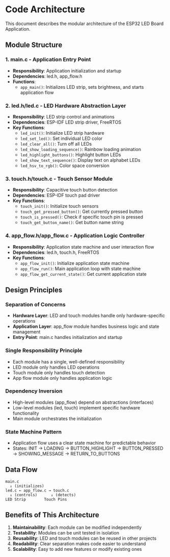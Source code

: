 # Code Architecture

This document describes the modular architecture of the ESP32 LED Board Application.

## Module Structure

### 1. **main.c** - Application Entry Point

- **Responsibility**: Application initialization and startup
- **Dependencies**: led.h, app_flow.h
- **Functions**:
  - `app_main()`: Initializes LED strip, sets brightness, and starts application flow

### 2. **led.h/led.c** - LED Hardware Abstraction Layer

- **Responsibility**: LED strip control and animations
- **Dependencies**: ESP-IDF LED strip driver, FreeRTOS
- **Key Functions**:
  - `led_init()`: Initialize LED strip hardware
  - `led_set_led()`: Set individual LED color
  - `led_clear_all()`: Turn off all LEDs
  - `led_show_loading_sequence()`: Rainbow loading animation
  - `led_highlight_buttons()`: Highlight button LEDs
  - `led_show_text_sequence()`: Display text on alphabet LEDs
  - `led_hsv_to_rgb()`: Color space conversion

### 3. **touch.h/touch.c** - Touch Sensor Module

- **Responsibility**: Capacitive touch button detection
- **Dependencies**: ESP-IDF touch pad driver
- **Key Functions**:
  - `touch_init()`: Initialize touch sensors
  - `touch_get_pressed_button()`: Get currently pressed button
  - `touch_is_pressed()`: Check if specific touch pin is pressed
  - `touch_get_button_name()`: Get button name string

### 4. **app_flow.h/app_flow.c** - Application Logic Controller

- **Responsibility**: Application state machine and user interaction flow
- **Dependencies**: led.h, touch.h, FreeRTOS
- **Key Functions**:
  - `app_flow_init()`: Initialize application state machine
  - `app_flow_run()`: Main application loop with state machine
  - `app_flow_get_current_state()`: Get current application state

## Design Principles

### Separation of Concerns

- **Hardware Layer**: LED and touch modules handle only hardware-specific operations
- **Application Layer**: app_flow module handles business logic and state management
- **Entry Point**: main.c handles initialization and startup

### Single Responsibility Principle

- Each module has a single, well-defined responsibility
- LED module only handles LED operations
- Touch module only handles touch detection
- App flow module only handles application logic

### Dependency Inversion

- High-level modules (app_flow) depend on abstractions (interfaces)
- Low-level modules (led, touch) implement specific hardware functionality
- Main module orchestrates the initialization

### State Machine Pattern

- Application flow uses a clear state machine for predictable behavior
- States: INIT → LOADING → BUTTON_HIGHLIGHT → BUTTON_PRESSED → SHOWING_MESSAGE → RETURN_TO_BUTTONS

## Data Flow

```
main.c
  ↓ (initializes)
led.c ← app_flow.c → touch.c
  ↓ (controls)      ↓ (detects)
LED Strip        Touch Pins
```

## Benefits of This Architecture

1. **Maintainability**: Each module can be modified independently
2. **Testability**: Modules can be unit tested in isolation
3. **Reusability**: LED and touch modules can be reused in other projects
4. **Readability**: Clear separation makes code easier to understand
5. **Scalability**: Easy to add new features or modify existing ones
